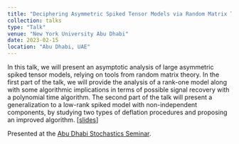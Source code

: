 ```yaml
---
title: "Deciphering Asymmetric Spiked Tensor Models via Random Matrix Theory"
collection: talks
type: "Talk"
venue: "New York University Abu Dhabi"
date: 2023-02-15
location: "Abu Dhabi, UAE"
---
```


In this talk, we will present an asymptotic analysis of large asymmetric spiked tensor models, relying on tools from random matrix theory. In the first part of the talk, we will provide the analysis of a rank-one model along with some algorithmic implications in terms of possible signal recovery with a polynomial time algorithm. The second part of the talk will present a generalization to a low-rank spiked model with non-independent components, by studying two types of deflation procedures and proposing an improved algorithm. [[slides](https://melaseddik.github.io/files/slides/slides_random_tensors.pdf)]

Presented at the [Abu Dhabi Stochastics Seminar](https://wp.nyu.edu/adps/).
